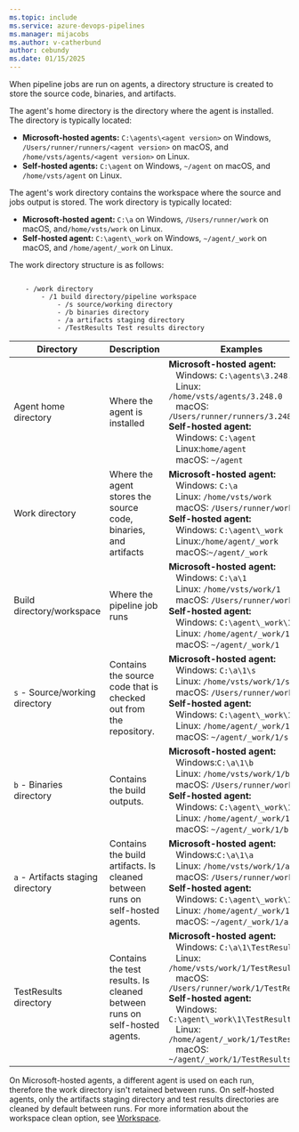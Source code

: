```yaml
---
ms.topic: include
ms.service: azure-devops-pipelines
ms.manager: mijacobs
ms.author: v-catherbund
author: cebundy
ms.date: 01/15/2025
---
```


When pipeline jobs are run on agents, a directory structure is created to store the source code, binaries, and artifacts. 

The agent's home directory is the directory where the agent is installed. The directory is typically located:

- **Microsoft-hosted agents:** `C:\agents\<agent version>` on Windows, `/Users/runner/runners/<agent version>` on macOS, and `/home/vsts/agents/<agent version>` on Linux. 
- **Self-hosted agents:** `C:\agent` on Windows, `~/agent` on macOS, and `/home/vsts/agent` on Linux.

The agent's work directory contains the workspace where the source and jobs output is stored. The work directory is typically located:

- **Microsoft-hosted agent:** `C:\a` on Windows, `/Users/runner/work` on macOS, and`/home/vsts/work` on Linux. 
- **Self-hosted agent:** `C:\agent\_work` on Windows, `~/agent/_work` on macOS, and `/home/agent/_work` on Linux.

The work directory structure is as follows:

```plaintext

    - /work directory
        - /1 build directory/pipeline workspace
            - /s source/working directory
            - /b binaries directory
            - /a artifacts staging directory
            - /TestResults Test results directory
```

| Directory | Description | Examples | Predefined variables |
|-----------|-------------|----------|------------|
|Agent home directory| Where the agent is installed | **Microsoft-hosted agent:** <br> &nbsp;&nbsp;&nbsp;Windows: `C:\agents\3.248.0`<br> &nbsp;&nbsp;&nbsp;Linux: `/home/vsts/agents/3.248.0`<br> &nbsp;&nbsp;&nbsp;macOS: `/Users/runner/runners/3.248.0`<br> **Self-hosted agent:**<br> &nbsp;&nbsp;&nbsp;Windows: `C:\agent`<br> &nbsp;&nbsp;&nbsp;Linux:`home/agent` <br> &nbsp;&nbsp;&nbsp;macOS: `~/agent` | `Agent.HomeDirectory` |
|Work directory| Where the agent stores the source code, binaries, and artifacts | **Microsoft-hosted agent:** <br> &nbsp;&nbsp;&nbsp;Windows: `C:\a`<br> &nbsp;&nbsp;&nbsp;Linux: `/home/vsts/work`<br> &nbsp;&nbsp;&nbsp;macOS: `/Users/runner/work`<br> **Self-hosted agent:**<br> &nbsp;&nbsp;&nbsp;Windows: `C:\agent\_work`<br> &nbsp;&nbsp;&nbsp;Linux:`/home/agent/_work` <br> &nbsp;&nbsp;&nbsp;macOS:`~/agent/_work` | `Agent.WorkFolder`<br> `Agent.RootDirectory` <br> `System.WorkFolder`|
|Build directory/workspace | Where the pipeline job runs | **Microsoft-hosted agent:** <br> &nbsp;&nbsp;&nbsp;Windows: `C:\a\1`<br> &nbsp;&nbsp;&nbsp;Linux: `/home/vsts/work/1`<br> &nbsp;&nbsp;&nbsp;macOS: `/Users/runner/work/1`<br> **Self-hosted agent:**<br> &nbsp;&nbsp;&nbsp;Windows: `C:\agent\_work\1`<br> &nbsp;&nbsp;&nbsp;Linux: `/home/agent/_work/1` <br> &nbsp;&nbsp;&nbsp;macOS: `~/agent/_work/1`| `Agent.BuildDirectory`<br> `Pipeline.Workspace`|
| `s` - Source/working directory | Contains the source code that is checked out from the repository. | **Microsoft-hosted agent:** <br> &nbsp;&nbsp;&nbsp;Windows: `C:\a\1\s`<br> &nbsp;&nbsp;&nbsp;Linux: `/home/vsts/work/1/s`<br> &nbsp;&nbsp;&nbsp;macOS: `/Users/runner/work/1/s`<br> **Self-hosted agent:**<br> &nbsp;&nbsp;&nbsp;Windows: `C:\agent\_work\1\s`<br> &nbsp;&nbsp;&nbsp;Linux: `/home/agent/_work/1/s` <br> &nbsp;&nbsp;&nbsp;macOS: `~/agent/_work/1/s` | `Build.SourcesDirectory` <br>`Build.RepositoryLocalPath`<br>`System.DefaultWorkingDirectory`|
| `b` - Binaries directory | Contains the build outputs. | **Microsoft-hosted agent:** <br> &nbsp;&nbsp;&nbsp;Windows:`C:\a\1\b`<br> &nbsp;&nbsp;&nbsp;Linux: `/home/vsts/work/1/b`<br> &nbsp;&nbsp;&nbsp;macOS: `/Users/runner/work/1/b`<br> **Self-hosted agent:**<br> &nbsp;&nbsp;&nbsp;Windows: `C:\agent\_work\1\b`<br> &nbsp;&nbsp;&nbsp;Linux: `/home/agent/_work/1/b`<br> &nbsp;&nbsp;&nbsp;macOS: `~/agent/_work/1/b` | `Build.BinariesDirectory`|
| `a` - Artifacts staging directory | Contains the build artifacts. Is cleaned between runs on self-hosted agents. | **Microsoft-hosted agent:** <br> &nbsp;&nbsp;&nbsp;Windows:`C:\a\1\a`<br> &nbsp;&nbsp;&nbsp;Linux: `/home/vsts/work/1/a`<br> &nbsp;&nbsp;&nbsp;macOS: `/Users/runner/work/1/a`<br> **Self-hosted agent:**<br> &nbsp;&nbsp;&nbsp;Windows: `C:\agent\_work\1\a`<br> &nbsp;&nbsp;&nbsp;Linux: `/home/agent/_work/1/a` <br> &nbsp;&nbsp;&nbsp;macOS: `~/agent/_work/1/a`| `Build.StagingDirectory`<br>`Build.ArtifactStagingDirectory` <br>`System.ArtifactsDirectory`|
| TestResults directory | Contains the test results. Is cleaned between runs on self-hosted agents.| **Microsoft-hosted agent:** <br> &nbsp;&nbsp;&nbsp;Windows: `C:\a\1\TestResults`<br> &nbsp;&nbsp;&nbsp;Linux: `/home/vsts/work/1/TestResults`<br> &nbsp;&nbsp;&nbsp;macOS: `/Users/runner/work/1/TestResults`<br> **Self-hosted agent:**<br> &nbsp;&nbsp;&nbsp;Windows: `C:\agent\_work\1\TestResults`<br> &nbsp;&nbsp;&nbsp;Linux: `/home/agent/_work/1/TestResults` <br> &nbsp;&nbsp;&nbsp;macOS: `~/agent/_work/1/TestResults`| `Common.TestResultsDirectory`|

On Microsoft-hosted agents, a different agent is used on each run, therefore the work directory isn't retained between runs. On self-hosted agents, only the artifacts staging directory and test results directories are cleaned by default between runs. For more information about the workspace clean option, see [Workspace](../../process/phases.md#workspace).